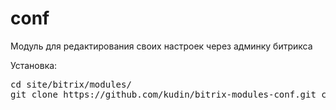 conf 
====

<p>Модуль для редактирования своих настроек через админку битрикса</p>
<p>Установка:</p>
<pre>cd site/bitrix/modules/ 
git clone https://github.com/kudin/bitrix-modules-conf.git conf 
</pre>
